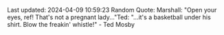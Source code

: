 Last updated: 2024-04-09 10:59:23
Random Quote: Marshall: "Open your eyes, ref! That's not a pregnant lady..."Ted: "...it's a basketball under his shirt. Blow the freakin' whistle!" - Ted Mosby